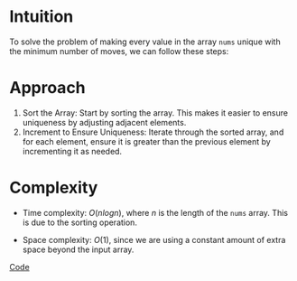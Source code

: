 # Intuition
To solve the problem of making every value in the array `nums` unique with the minimum number of moves, we can follow these steps:

# Approach
1. Sort the Array: Start by sorting the array. This makes it easier to ensure uniqueness by adjusting adjacent elements.
2. Increment to Ensure Uniqueness: Iterate through the sorted array, and for each element, ensure it is greater than the previous element by incrementing it as needed.


# Complexity
- Time complexity:
$O(nlogn)$, where $n$ is the length of the `nums` array. This is due to the sorting operation.

- Space complexity:
$O(1)$, since we are using a constant amount of extra space beyond the input array.

[Code](./945-Minimum-Increment-to-Make-Array-Unique.ts)